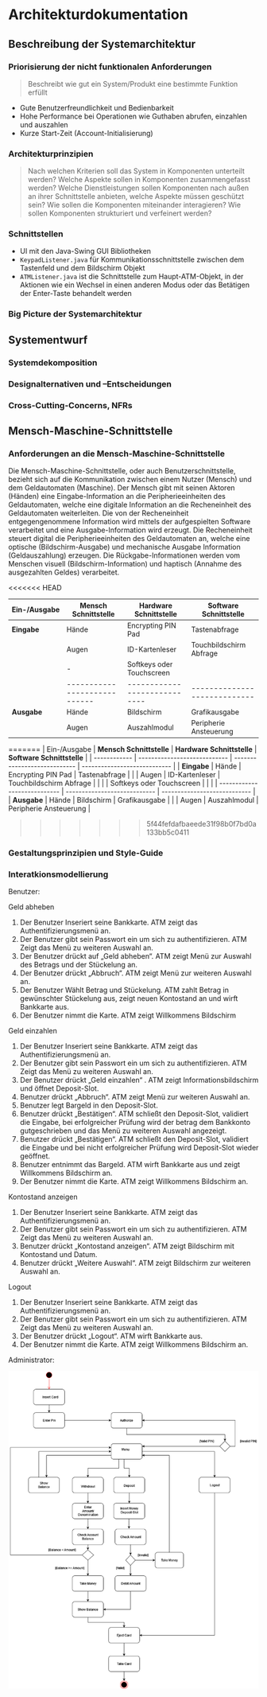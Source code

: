 # Architekturdokumentation

## Beschreibung der Systemarchitektur

### Priorisierung der nicht funktionalen Anforderungen

> Beschreibt wie gut ein System/Produkt eine bestimmte Funktion erfüllt

- Gute Benutzerfreundlichkeit und Bedienbarkeit
- Hohe Performance bei Operationen wie Guthaben abrufen, einzahlen und auszahlen
- Kurze Start-Zeit (Account-Initialisierung)

### Architekturprinzipien

> Nach welchen Kriterien soll das System in Komponenten unterteilt werden?
> Welche Aspekte sollen in Komponenten zusammengefasst werden?
> Welche Dienstleistungen sollen Komponenten nach außen an ihrer Schnittstelle anbieten, welche Aspekte müssen geschützt sein?
> Wie sollen die Komponenten miteinander interagieren?
> Wie sollen Komponenten strukturiert und verfeinert werden?

### Schnittstellen

- UI mit den Java-Swing GUI Bibliotheken
- `KeypadListener.java` für Kommunikationsschnittstelle zwischen dem Tastenfeld und dem Bildschirm Objekt
- `ATMListener.java` ist die Schnittstelle zum Haupt-ATM-Objekt, in der Aktionen wie ein Wechsel in einen anderen Modus oder das Betätigen der Enter-Taste behandelt werden

### Big Picture der Systemarchitektur


## Systementwurf

### Systemdekomposition

### Designalternativen und –Entscheidungen

### Cross-Cutting-Concerns, NFRs


## Mensch-Maschine-Schnittstelle

### Anforderungen an die Mensch-Maschine-Schnittstelle

Die Mensch-Maschine-Schnittstelle, oder auch Benutzerschnittstelle, bezieht sich auf die Kommunikation zwischen einem Nutzer (Mensch) und dem Geldautomaten (Maschine).
Der Mensch gibt mit seinen Aktoren (Händen) eine Eingabe-Information an die Peripherieeinheiten des Geldautomaten, welche eine digitale Information an die Recheneinheit des Geldautomaten weiterleiten. Die von der Recheneinheit entgegengenommene Information wird mittels der aufgespielten Software verarbeitet und eine Ausgabe-Information wird erzeugt. Die Recheneinheit steuert digital die Peripherieeinheiten des Geldautomaten an, welche eine optische (Bildschirm-Ausgabe) und mechanische Ausgabe Information (Geldauszahlung) erzeugen. Die Rückgabe-Informationen werden vom Menschen visuell (Bildschirm-Information) und haptisch (Annahme des ausgezahlten Geldes) verarbeitet.

<<<<<<< HEAD

| Ein-/Ausgabe | **Mensch Schnittstelle**     | **Hardware Schnittstelle**   | **Software Schnittstelle**   |
| ------------ | ---------------------------- | ---------------------------- | ---------------------------- |
| **Eingabe**  | Hände                        | Encrypting PIN Pad           | Tastenabfrage                |
|              | Augen                        | ID-Kartenleser               | Touchbildschirm Abfrage      |
|              | -                            | Softkeys oder Touchscreen    |                              |
|              | ---------------------------- | ---------------------------- | ---------------------------- |
| **Ausgabe**  | Hände                        | Bildschirm                   | Grafikausgabe                |
|              | Augen                        | Auszahlmodul                 | Peripherie Ansteuerung       |
=======
| Ein-/Ausgabe | **Mensch Schnittstelle**     | **Hardware Schnittstelle**   | **Software Schnittstelle**   |
| ------------ | ---------------------------- | ---------------------------- | ---------------------------- |
| **Eingabe**  | Hände                        | Encrypting PIN Pad           | Tastenabfrage                |
|              | Augen                        | ID-Kartenleser               | Touchbildschirm Abfrage      |
|              |                              | Softkeys oder Touchscreen    |                              |
|              | ---------------------------- | ---------------------------- | ---------------------------- |
| **Ausgabe**  | Hände                        | Bildschirm                   | Grafikausgabe                |
|              | Augen                        | Auszahlmodul                 | Peripherie Ansteuerung       |
>>>>>>> 5f44fefdafbaeede31f98b0f7bd0a133bb5c0411

### Gestaltungsprinzipien und Style-Guide

### Interatkionsmodellierung

Benutzer:

Geld abheben
1.	Der Benutzer Inseriert seine Bankkarte. ATM zeigt das Authentifizierungsmenü an.
2.	Der Benutzer gibt sein Passwort ein um sich zu authentifizieren. ATM Zeigt das Menü zu weiteren Auswahl an.
3.	Der Benutzer drückt auf „Geld abheben“. ATM zeigt Menü zur Auswahl des Betrags und der Stückelung an. 
4.	Der Benutzer drückt „Abbruch“. ATM zeigt Menü zur weiteren Auswahl an.
5.	Der Benutzer Wählt Betrag und Stückelung. ATM zahlt Betrag in gewünschter Stückelung aus, zeigt neuen Kontostand an und wirft Bankkarte aus.
6.	Der Benutzer nimmt die Karte. ATM zeigt Willkommens Bildschirm


Geld einzahlen
1.	Der Benutzer Inseriert seine Bankkarte. ATM zeigt das Authentifizierungsmenü an.
2.	Der Benutzer gibt sein Passwort ein um sich zu authentifizieren. ATM Zeigt das Menü zu weiteren Auswahl an.
3.	Der Benutzer drückt „Geld einzahlen“ . ATM zeigt Informationsbildschirm und öffnet Deposit-Slot.
4.	Benutzer drückt „Abbruch“. ATM zeigt Menü zur weiteren Auswahl an.
5.	Benutzer legt Bargeld in den Deposit-Slot.
6.	Benutzer drückt „Bestätigen“. ATM schließt den Deposit-Slot, validiert die Eingabe, bei erfolgreicher Prüfung wird der betrag dem Bankkonto gutgeschrieben und das Menü zu weiteren Auswahl angezeigt.
7.	Benutzer drückt „Bestätigen“. ATM schließt den Deposit-Slot, validiert die Eingabe und bei nicht erfolgreicher Prüfung wird Deposit-Slot wieder geöffnet. 
8.	Benutzer entnimmt das Bargeld. ATM wirft Bankkarte aus und zeigt Willkommens Bildschirm an. 
9.	Der Benutzer nimmt die Karte. ATM zeigt Willkommens Bildschirm an.

Kontostand anzeigen
1.	Der Benutzer Inseriert seine Bankkarte. ATM zeigt das Authentifizierungsmenü an.
2.	Der Benutzer gibt sein Passwort ein um sich zu authentifizieren. ATM Zeigt das Menü zu weiteren Auswahl an.
3.	Benutzer drückt „Kontostand anzeigen“. ATM zeigt Bildschirm mit Kontostand und Datum.
4.	Benutzer drückt „Weitere Auswahl“. ATM zeigt Bildschirm zur weiteren Auswahl an.

Logout
1.	Der Benutzer Inseriert seine Bankkarte. ATM zeigt das Authentifizierungsmenü an.
2.	Der Benutzer gibt sein Passwort ein um sich zu authentifizieren. ATM Zeigt das Menü zu weiteren Auswahl an.
3.	Der Benutzer drückt „Logout“. ATM wirft Bankkarte aus.
4.	Der Benutzer nimmt die Karte. ATM zeigt Willkommens Bildschirm an. 


Administrator:

![InterkationsDiagramm](images/InteraktionsDiagramm.png "InterkationsDiagramm") 